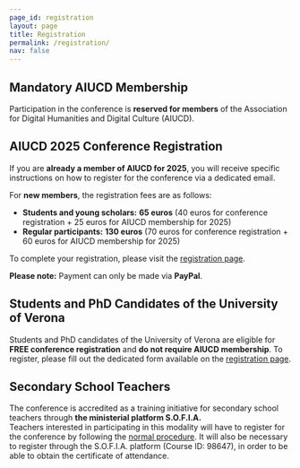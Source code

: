 ```yaml
---
page_id: registration
layout: page
title: Registration
permalink: /registration/
nav: false
---
```



## Mandatory AIUCD Membership

Participation in the conference is **reserved for members** of the Association for Digital Humanities and Digital Culture (AIUCD).

## AIUCD 2025 Conference Registration

If you are **already a member of AIUCD for 2025**, you will receive specific instructions on how to register for the conference via a dedicated email.

For **new members**, the registration fees are as follows:

- **Students and young scholars:** **65 euros** (40 euros for conference registration + 25 euros for AIUCD membership for 2025)  
- **Regular participants:** **130 euros** (70 euros for conference registration + 60 euros for AIUCD membership for 2025)

To complete your registration, please visit the [registration page](https://www.aiucd.it/aiucd2025-registration-to-both-association-and-conference/).

**Please note:** Payment can only be made via **PayPal**.

## Students and PhD Candidates of the University of Verona

Students and PhD candidates of the University of Verona are eligible for **FREE conference registration** and **do not require AIUCD membership**. To register, please fill out the dedicated form available on the [registration page](https://www.aiucd.it/aiucd2025-registration-to-both-association-and-conference/).

## Secondary School Teachers

The conference is accredited as a training initiative for secondary school teachers through **the ministerial platform S.O.F.I.A.**  
Teachers interested in participating in this modality will have to register for the conference by following the [normal procedure](https://aiucd2025.dlls.univr.it/registration/). It will also be necessary to register through the S.O.F.I.A. platform (Course ID: 98647), in order to be able to obtain the certificate of attendance.
